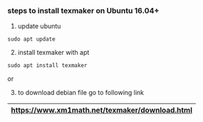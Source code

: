 ### steps to install texmaker on Ubuntu 16.04+

1. update ubuntu
```
sudo apt update
```

2. install texmaker with apt
```
sudo apt install texmaker
```
or

3. to download debian file go to following link

| https://www.xm1math.net/texmaker/download.html |
| ---------------------------------------------- |
